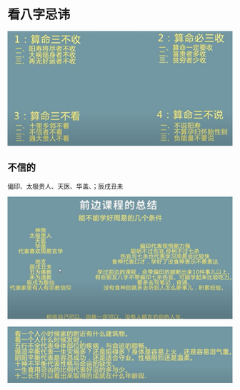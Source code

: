 # 看八字忌讳

![image-20240302235930030](images/1-10/image-20240302235930030.png)

## 不信的

偏印、太极贵人、天医、华盖、；辰戌丑未



![image-20240303002924000](images/1-10/image-20240303002924000.png)







![image-20240302175805058](images/1-10/image-20240302175805058.png)